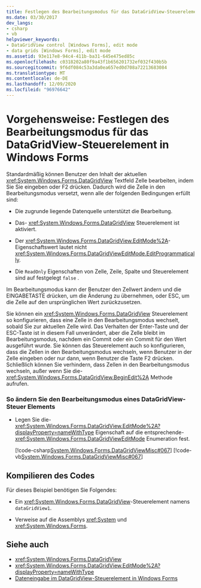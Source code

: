 ```yaml
---
title: Festlegen des Bearbeitungsmodus für das DataGridView-Steuerelement
ms.date: 03/30/2017
dev_langs:
- csharp
- vb
helpviewer_keywords:
- DataGridView control [Windows Forms], edit mode
- data grids [Windows Forms], edit mode
ms.assetid: 93e117e8-94c4-411b-ba31-645e475ed85c
ms.openlocfilehash: c0318202a80f9a43f1b656201732ef032f430b5b
ms.sourcegitcommit: 9f6df084c53a3da0ea657ed0d708a72213683084
ms.translationtype: MT
ms.contentlocale: de-DE
ms.lasthandoff: 12/09/2020
ms.locfileid: "96976642"
---
```

# <a name="how-to-specify-the-edit-mode-for-the-windows-forms-datagridview-control"></a>Vorgehensweise: Festlegen des Bearbeitungsmodus für das DataGridView-Steuerelement in Windows Forms
Standardmäßig können Benutzer den Inhalt der aktuellen <xref:System.Windows.Forms.DataGridView> Textfeld Zelle bearbeiten, indem Sie Sie eingeben oder F2 drücken. Dadurch wird die Zelle in den Bearbeitungsmodus versetzt, wenn alle der folgenden Bedingungen erfüllt sind:  
  
- Die zugrunde liegende Datenquelle unterstützt die Bearbeitung.  
  
- Das- <xref:System.Windows.Forms.DataGridView> Steuerelement ist aktiviert.  
  
- Der <xref:System.Windows.Forms.DataGridView.EditMode%2A>-Eigenschaftswert lautet nicht <xref:System.Windows.Forms.DataGridViewEditMode.EditProgrammatically>.  
  
- Die `ReadOnly` Eigenschaften von Zelle, Zeile, Spalte und Steuerelement sind auf festgelegt `false` .  
  
 Im Bearbeitungsmodus kann der Benutzer den Zellwert ändern und die EINGABETASTE drücken, um die Änderung zu übernehmen, oder ESC, um die Zelle auf den ursprünglichen Wert zurückzusetzen.  
  
 Sie können ein <xref:System.Windows.Forms.DataGridView> Steuerelement so konfigurieren, dass eine Zelle in den Bearbeitungsmodus wechselt, sobald Sie zur aktuellen Zelle wird. Das Verhalten der Enter-Taste und der ESC-Taste ist in diesem Fall unverändert, aber die Zelle bleibt im Bearbeitungsmodus, nachdem ein Commit oder ein Commit für den Wert ausgeführt wurde. Sie können das Steuerelement auch so konfigurieren, dass die Zellen in den Bearbeitungsmodus wechseln, wenn Benutzer in der Zelle eingeben oder nur dann, wenn Benutzer die Taste F2 drücken. Schließlich können Sie verhindern, dass Zellen in den Bearbeitungsmodus wechseln, außer wenn Sie die- <xref:System.Windows.Forms.DataGridView.BeginEdit%2A> Methode aufrufen.  
  
### <a name="to-change-the-edit-mode-of-a-datagridview-control"></a>So ändern Sie den Bearbeitungsmodus eines DataGridView-Steuer Elements  
  
- Legen Sie die- <xref:System.Windows.Forms.DataGridView.EditMode%2A?displayProperty=nameWithType> Eigenschaft auf die entsprechende- <xref:System.Windows.Forms.DataGridViewEditMode> Enumeration fest.  
  
     [!code-csharp[System.Windows.Forms.DataGridViewMisc#067](~/samples/snippets/csharp/VS_Snippets_Winforms/System.Windows.Forms.DataGridViewMisc/CS/datagridviewmisc.cs#067)]
     [!code-vb[System.Windows.Forms.DataGridViewMisc#067](~/samples/snippets/visualbasic/VS_Snippets_Winforms/System.Windows.Forms.DataGridViewMisc/VB/datagridviewmisc.vb#067)]  
  
## <a name="compiling-the-code"></a>Kompilieren des Codes  
 Für dieses Beispiel benötigen Sie Folgendes:  
  
- Ein <xref:System.Windows.Forms.DataGridView>-Steuerelement namens `dataGridView1`.  
  
- Verweise auf die Assemblys <xref:System> und <xref:System.Windows.Forms>.  
  
## <a name="see-also"></a>Siehe auch

- <xref:System.Windows.Forms.DataGridView>
- <xref:System.Windows.Forms.DataGridView.EditMode%2A?displayProperty=nameWithType>
- [Dateneingabe im DataGridView-Steuerelement in Windows Forms](data-entry-in-the-windows-forms-datagridview-control.md)
